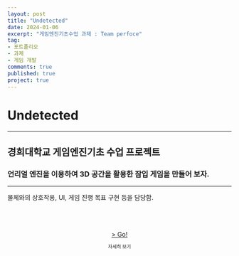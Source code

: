 ```yaml
---
layout: post
title: "Undetected"
date: 2024-01-06
excerpt: "게임엔진기초수업 과제 : Team perfoce"
tag: 
- 포트폴리오
- 과제
- 게임 개발
comments: true
published: true
project: true
---
```


# Undetected

---

## 경희대학교 게임엔진기초 수업 프로젝트

### 언리얼 엔진을 이용하여 3D 공간을 활용한 잠입 게임을 만들어 보자.

---

물체와의 상호작용, UI, 게임 진행 목표 구현 등을 담당함.

<br/>
<br/>
<br/>

<style>
  .btn-container {
    display: flex;
    justify-content: center;
    align-items: center;
  }
  .text-container {
    display: flex;
    justify-content: center;
    align-items: center;
    text-align: center; /* 텍스트의 가로 중앙 정렬을 위해 추가 */
  }
</style>

<div class="btn-container">
  <a href="#" class="btn btn-success" onclick="window.open('https://nephrite21.github.io/project/2023/12/10/Undetected.html')">> Go!</a>
</div>

<div class="text-container">
  <p class="text" style="font-size:75%">자세히 보기</p>
</div>
